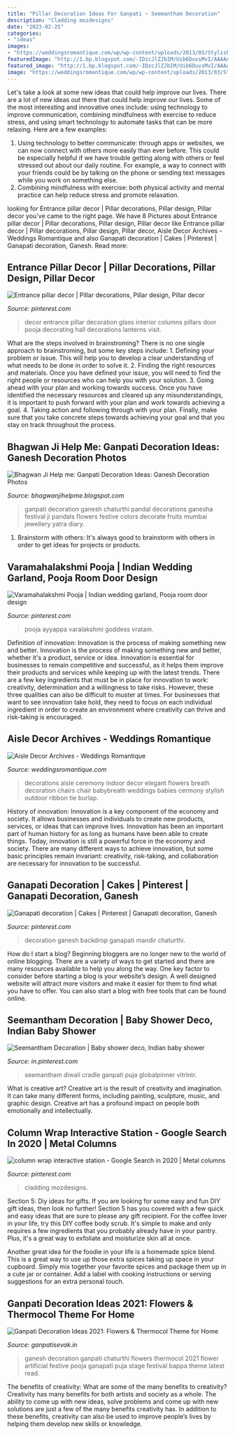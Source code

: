 ```yaml
---
title: "Pillar Decoration Ideas For Ganpati ~ Seemantham Decoration"
description: "Cladding mozdesigns"
date: "2023-02-25"
categories:
- "ideas"
images:
- "https://weddingsromantique.com/wp/wp-content/uploads/2013/03/Stylish-Cermony-aisle-decorations-with-elegant-babybreath-flowers1.jpg"
featuredImage: "http://1.bp.blogspot.com/-IDzcJlZJbIM/Uib6DuvsMvI/AAAAAAAACkI/1sPrlP6VedE/s1600/ganpati-decoration-ideas3.jpg"
featured_image: "http://1.bp.blogspot.com/-IDzcJlZJbIM/Uib6DuvsMvI/AAAAAAAACkI/1sPrlP6VedE/s1600/ganpati-decoration-ideas3.jpg"
image: "https://weddingsromantique.com/wp/wp-content/uploads/2013/03/Stylish-Cermony-aisle-decorations-with-elegant-babybreath-flowers1.jpg"
---
```



Let's take a look at some new ideas that could help improve our lives.
There are a lot of new ideas out there that could help improve our lives. Some of the most interesting and innovative ones include: using technology to improve communication, combining mindfulness with exercise to reduce stress, and using smart technology to automate tasks that can be more relaxing. Here are a few examples: 
1. Using technology to better communicate: through apps or websites, we can now connect with others more easily than ever before. This could be especially helpful if we have trouble getting along with others or feel stressed out about our daily routine. For example, a way to connect with your friends could be by talking on the phone or sending text messages while you work on something else. 
2. Combining mindfulness with exercise: both physical activity and mental practice can help reduce stress and promote relaxation.

	

		
looking for Entrance pillar decor | Pillar decorations, Pillar design, Pillar decor you've came to the right page. We have 8 Pictures about Entrance pillar decor | Pillar decorations, Pillar design, Pillar decor like Entrance pillar decor | Pillar decorations, Pillar design, Pillar decor, Aisle Decor Archives - Weddings Romantique and also Ganapati decoration | Cakes | Pinterest | Ganapati decoration, Ganesh. Read more:
		
    
## Entrance Pillar Decor | Pillar Decorations, Pillar Design, Pillar Decor

<img loading=lazy src="https://i.pinimg.com/736x/43/16/d9/4316d9dae59741a3779d6036f5a68152--small-lanterns-entrance-decor.jpg" onerror="this.onerror=null;this.src='https://tse3.mm.bing.net/th?id=OIP.W9RnAc9NQITaTWSLpN6FQgHaLH&amp;pid=15.1';" alt="Entrance pillar decor | Pillar decorations, Pillar design, Pillar decor">

_Source: pinterest.com_

>decor entrance pillar decoration glass interior columns pillars door pooja decorating hall decorations lanterns visit. 

	

What are the steps involved in brainstroming?
There is no one single approach to brainstroming, but some key steps include: 1. Defining your problem or issue. This will help you to develop a clear understanding of what needs to be done in order to solve it. 2. Finding the right resources and materials. Once you have defined your issue, you will need to find the right people or resources who can help you with your solution. 3. Going ahead with your plan and working towards success. Once you have identified the necessary resources and cleared up any misunderstandings, it is important to push forward with your plan and work towards achieving a goal. 4. Taking action and following through with your plan. Finally, make sure that you take concrete steps towards achieving your goal and that you stay on track throughout the process.

    
## Bhagwan Ji Help Me: Ganpati Decoration Ideas: Ganesh Decoration Photos

<img loading=lazy src="http://1.bp.blogspot.com/-IDzcJlZJbIM/Uib6DuvsMvI/AAAAAAAACkI/1sPrlP6VedE/s1600/ganpati-decoration-ideas3.jpg" onerror="this.onerror=null;this.src='https://tse3.mm.bing.net/th?id=OIP.okddPEUI92j84eX96na7dQHaFj&amp;pid=15.1';" alt="Bhagwan Ji Help me: Ganpati Decoration Ideas: Ganesh Decoration Photos">

_Source: bhagwanjihelpme.blogspot.com_

>ganpati decoration ganesh chaturthi pandal decorations ganesha festival ji pandals flowers festive colors decorate fruits mumbai jewellery yatra diary. 

	

1. Brainstorm with others: It's always good to brainstorm with others in order to get ideas for projects or products.

    
## Varamahalakshmi Pooja | Indian Wedding Garland, Pooja Room Door Design

<img loading=lazy src="https://i.pinimg.com/736x/62/2f/ea/622fea7727ff0e36e97706a95032e227.jpg" onerror="this.onerror=null;this.src='https://tse1.mm.bing.net/th?id=OIP.g0F4rm16aae9MsOHqo-oZQHaIg&amp;pid=15.1';" alt="Varamahalakshmi Pooja | Indian wedding garland, Pooja room door design">

_Source: pinterest.com_

>pooja ayyappa varalakshmi goddess vratam. 

	

Definition of innovation: Innovation is the process of making something new and better.
Innovation is the process of making something new and better, whether it's a product, service or idea. Innovation is essential for businesses to remain competitive and successful, as it helps them improve their products and services while keeping up with the latest trends.
There are a few key ingredients that must be in place for innovation to work: creativity, determination and a willingness to take risks. However, these three qualities can also be difficult to muster at times. For businesses that want to see innovation take hold, they need to focus on each individual ingredient in order to create an environment where creativity can thrive and risk-taking is encouraged.

    
## Aisle Decor Archives - Weddings Romantique

<img loading=lazy src="https://weddingsromantique.com/wp/wp-content/uploads/2013/03/Stylish-Cermony-aisle-decorations-with-elegant-babybreath-flowers1.jpg" onerror="this.onerror=null;this.src='https://tse2.mm.bing.net/th?id=OIP.IWEVBK6cLV-Csx2W5q964gHaKG&amp;pid=15.1';" alt="Aisle Decor Archives - Weddings Romantique">

_Source: weddingsromantique.com_

>decorations aisle ceremony indoor decor elegant flowers breath decoration chairs chair babybreath weddings babies cermony stylish outdoor ribbon tie burlap. 

	

History of innovation:
Innovation is a key component of the economy and society. It allows businesses and individuals to create new products, services, or ideas that can improve lives. Innovation has been an important part of human history for as long as humans have been able to create things. Today, innovation is still a powerful force in the economy and society. There are many different ways to achieve innovation, but some basic principles remain invariant: creativity, risk-taking, and collaboration are necessary for innovation to be successful.

    
## Ganapati Decoration | Cakes | Pinterest | Ganapati Decoration, Ganesh

<img loading=lazy src="https://i.pinimg.com/736x/24/11/24/24112498f066c4a552cd618b03e4c56c--diy-backdrop-diwali.jpg?b=t" onerror="this.onerror=null;this.src='https://tse3.mm.bing.net/th?id=OIP.XAXGfs6ACiWe0zsh61FlPgHaMI&amp;pid=15.1';" alt="Ganapati decoration | Cakes | Pinterest | Ganapati decoration, Ganesh">

_Source: pinterest.com_

>decoration ganesh backdrop ganapati mandir chaturthi. 

	

How do I start a blog?
Beginning bloggers are no longer new to the world of online blogging. There are a variety of ways to get started and there are many resources available to help you along the way. One key factor to consider before starting a blog is your website’s design. A well designed website will attract more visitors and make it easier for them to find what you have to offer. You can also start a blog with free tools that can be found online.

    
## Seemantham Decoration | Baby Shower Deco, Indian Baby Shower

<img loading=lazy src="https://i.pinimg.com/originals/60/71/ed/6071ed2d6808bbc1303839d222ce47c3.jpg" onerror="this.onerror=null;this.src='https://tse1.mm.bing.net/th?id=OIP.QjH1kAMW65ac_RGJQLLC1QHaJ4&amp;pid=15.1';" alt="Seemantham Decoration | Baby shower deco, Indian baby shower">

_Source: in.pinterest.com_

>seemantham diwali cradle ganpati puja globalpinner vitrintr. 

	

What is creative art?
Creative art is the result of creativity and imagination. It can take many different forms, including painting, sculpture, music, and graphic design. Creative art has a profound impact on people both emotionally and intellectually.

    
## Column Wrap Interactive Station - Google Search In 2020 | Metal Columns

<img loading=lazy src="https://i.pinimg.com/736x/00/da/4e/00da4e4d4c9416f6fd026cefca538f21.jpg" onerror="this.onerror=null;this.src='https://tse2.mm.bing.net/th?id=OIP.nGXb7eDizhQC0fLSZ-bexQHaL2&amp;pid=15.1';" alt="column wrap interactive station - Google Search in 2020 | Metal columns">

_Source: pinterest.com_

>cladding mozdesigns. 

	

Section 5: Diy ideas for gifts.
If you are looking for some easy and fun DIY gift ideas, then look no further! Section 5 has you covered with a few quick and easy ideas that are sure to please any gift recipient.
For the coffee lover in your life, try this DIY coffee body scrub. It's simple to make and only requires a few ingredients that you probably already have in your pantry. Plus, it's a great way to exfoliate and moisturize skin all at once.

Another great idea for the foodie in your life is a homemade spice blend. This is a great way to use up those extra spices taking up space in your cupboard. Simply mix together your favorite spices and package them up in a cute jar or container. Add a label with cooking instructions or serving suggestions for an extra personal touch.

    
## Ganpati Decoration Ideas 2021: Flowers &amp; Thermocol Theme For Home

<img loading=lazy src="https://1.bp.blogspot.com/-GvmuCyLOUqM/XzEoUenwA7I/AAAAAAAAIPc/ygOxNoCg7ikya8vpXX2jw2INUanR1I8OACLcBGAsYHQ/s900/Best-Ganpati-Decoration-Ideas-with-Flowers-2.jpg" onerror="this.onerror=null;this.src='https://tse2.mm.bing.net/th?id=OIP.DCFTCfn_yXt7nqGeeKdtfAHaEY&amp;pid=15.1';" alt="Ganpati Decoration Ideas 2021: Flowers &amp; Thermocol Theme for Home">

_Source: ganpatisevak.in_

>ganesh decoration ganpati chaturthi flowers thermocol 2021 flower artificial festive pooja ganapati puja stage festival bappa theme latest read. 

	

The benefits of creativity: What are some of the many benefits to creativity?
Creativity has many benefits for both artists and society as a whole. The ability to come up with new ideas, solve problems and come up with new solutions are just a few of the many benefits creativity has. In addition to these benefits, creativity can also be used to improve people’s lives by helping them develop new skills or knowledge.

